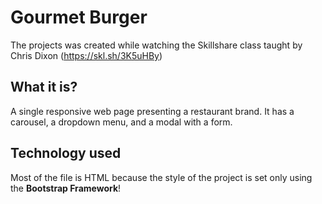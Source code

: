 # Gourmet Burger

The projects was created while watching the Skillshare class taught by Chris Dixon (https://skl.sh/3K5uHBy)

## What it is?

A single responsive web page presenting a restaurant brand. It has a carousel, a dropdown menu, and a modal with a form.

## Technology used

Most of the file is HTML because the style of the project is set only using the <strong>Bootstrap Framework</strong>!
